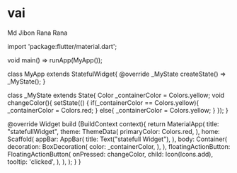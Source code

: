 # vai
Md Jibon Rana Rana


import 'package:flutter/material.dart';

void main() => runApp(MyApp());

class MyApp extends StatefulWidget{
  @override
  _MyState createState() => _MyState();
}

class _MyState extends State<MyApp>{
  Color _containerColor = Colors.yellow;
  void changeColor(){
    setState(() {
      if(_containerColor == Colors.yellow){
        _containerColor = Colors.red;
      }
      else{
        _containerColor = Colors.yellow;
      }
    });
  }


@override
Widget  build (BuildContext context){
  return MaterialApp(
    title: "statefullWidget",
    theme: ThemeData(
      primaryColor: Colors.red,
    ),
    home: Scaffold(
      appBar: AppBar(
        title: Text("statefull Widget"),
      ),
      body: Container(
        decoration: BoxDecoration(
          color: _containerColor,
        ),
      ),
      floatingActionButton: FloatingActionButton(
        onPressed: changeColor,
        child: Icon(Icons.add),
        tooltip: 'clicked',
      ),
    ),
  );
}
}
